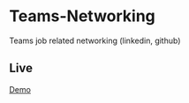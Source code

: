 # Teams-Networking

Teams job related networking (linkedin, github)

## Live

[Demo](https://dianaat.github.io/Teams-Networking/)
